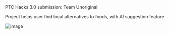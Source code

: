 PTC Hacks 3.0 submission: Team Unoriginal

Project helps user find local alternatives to foods, with AI suggestion feature

![image](https://github.com/AmNotAGoose/PTC-Hacks-3.0/assets/57881736/273c18d7-dbf1-4ff2-8d47-6c80a2b8b34e)
